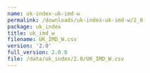 ```yaml
---
name: uk-index-uk-imd-w
permalink: /downloads/uk-index-uk-imd-w/2_0
package: uk_index
title: uk_imd_w
filename: UK_IMD_W.csv
version: '2.0'
full_version: 2.0.0
file: /data/uk_index/2.0/UK_IMD_W.csv
---
```

